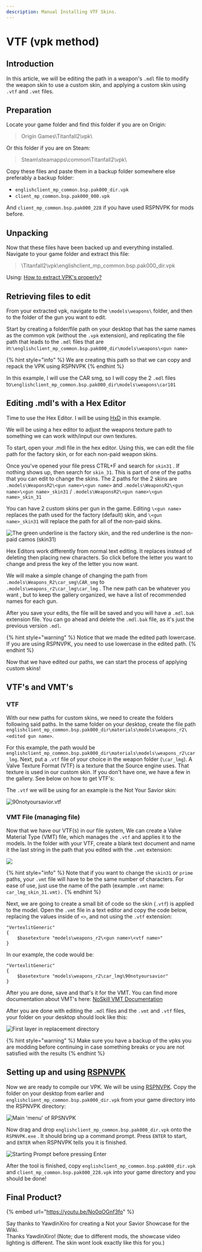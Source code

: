 ```yaml
---
description: Manual Installing VTF Skins.
---
```


# VTF (vpk method)

## Introduction

In this article, we will be editing the path in a weapon's `.mdl` file to modify the weapon skin to use a custom skin, and applying a custom skin using `.vtf` and `.vmt` files.

## Preparation

Locate your game folder and find this folder if you are on Origin:

> Origin Games\Titanfall2\vpk\\

Or this folder if you are on Steam:

> Steam\steamapps\common\Titanfall2\vpk\\

Copy these files and paste them in a backup folder somewhere else preferably a backup folder:

* `englishclient_mp_common.bsp.pak000_dir.vpk`
* `client_mp_common.bsp.pak000_000.vpk`

And `client_mp_common.bsp.pak000_228` if you have used RSPNVPK for mods before.

## Unpacking <a href="#unpacking" id="unpacking"></a>

Now that these files have been backed up and everything installed. Navigate to your game folder and extract this file:

> \Titanfall2\vpk\englishclient\_mp\_common.bsp.pak000\_dir.vpk

​Using: [How to extract VPK's properly?](https://noskill.gitbook.io/titanfall2/how-to-start-modding/how-to-backup-extract-and-repack)

## Retrieving files to edit

From your extracted vpk, navigate to the `\models\weapons\` folder, and then to the folder of the gun you want to edit.&#x20;

Start by creating a folder/file path on your desktop that has the same names as the common vpk (without the `.vpk` extension), and replicating the file path that leads to the `.mdl` files that are in:`\englishclient_mp_common.bsp.pak000_dir\models\weapons\<gun name>`

{% hint style="info" %}
We are creating this path so that we can copy and repack the VPK using RSPNVPK
{% endhint %}

In this example, I will use the CAR smg, so I will copy the 2 `.mdl` files to`\englishclient_mp_common.bsp.pak000_dir\models\weapons\car101`&#x20;

## Editing .mdl's with a Hex Editor

Time to use the Hex Editor. I will be using [HxD](https://mh-nexus.de/en/hxd/) in this example.

We will be using a hex editor to adjust the weapons texture path to something we can work with/input our own textures.&#x20;

To start, open your .mdl file in the hex editor. Using this, we can edit the file path for the factory skin, or for each non-paid weapon skins.

Once you've opened your file press CTRL+F and search for `skin31` . If nothing shows up, then search for `skin_31`. This is part of one of the paths that you can edit to change the skins. The 2 paths for the 2 skins are `.models\WeaponsR2\<gun name>\<gun name>` and `.models\WeaponsR2\<gun name>\<gun name>_skin31` / `.models\WeaponsR2\<gun name>\<gun name>_skin_31`

You can have 2 custom skins per gun in the game. Editing `\<gun name>` replaces the path used for the factory (default) skin, and `\<gun name>_skin31` will replace the path for all of the non-paid skins.

![The green underline is the factory skin, and the red underline is the non-paid camos (skin31)](../../.gitbook/assets/hex1.png)

Hex Editors work differently from normal text editing. It replaces instead of deleting then placing new characters. So click before the letter you want to change and press the key of the letter you now want.&#x20;

We will make a simple change of changing the path from `.models\Weapons_R2\car_smg\CAR_smg` to `.models\weapons_r2\car_lmg\car_lmg` . The new path can be whatever you want , but to keep the gallery organized, we have a list of recommended names for each gun.&#x20;

After you save your edits, the file will be saved and you will have a `.mdl.bak` extension file. You can go ahead and delete the `.mdl.bak` file, as it's just the previous version `.mdl`.

{% hint style="warning" %}
Notice that we made the edited path lowercase. If you are using RSPNVPK, you need to use lowercase in the edited path.
{% endhint %}

Now that we have edited our paths, we can start the process of applying custom skins!

## VTF's and VMT's

### VTF

With our new paths for custom skins, we need to create the folders following said paths. In the same folder on your desktop, create the file path `englishclient_mp_common.bsp.pak000_dir\materials\models\weapons_r2\<edited gun name>`.

For this example, the path would be `englishclient_mp_common.bsp.pak000_dir\materials\models\weapons_r2\car_lmg`. Next, put a `.vtf` file of your choice in the weapon folder (`\car_lmg`). A Valve Texture Format (VTF) is a texture that the Source engine uses. That texture is used in our custom skin. If you don't have one, we have a few in the gallery. See below on how to get VTF's:

The `.vtf` we will be using for an example is the Not Your Savior skin:

![90notyoursavior.vtf](../../.gitbook/assets/notyoursavior.png)

### VMT File (managing file)

Now that we have our VTF(s) in our file system, We can create a Valve Material Type (VMT) file, which manages the `.vtf` and applies it to the models. In the folder with your VTF, create a blank text document and name it the last string in the path that you edited with the `.vmt` extension:

![](../../.gitbook/assets/fileman1.png)

{% hint style="info" %}
Note that if you want to change the `skin31` or `prime` paths, your `.vmt` file will have to be the same number of characters. For ease of use, just use the name of the path (example `.vmt` name: `car_lmg_skin_31.vmt).`
{% endhint %}

Next, we are going to create a small bit of code so the skin (`.vtf`) is applied to the model. Open the `.vmt` file in a text editor and copy the code below, replacing the values inside of `<>`, and not using the `.vtf` extension:

```
"VertexlitGeneric"
{
	$basetexture "models\weapons_r2\<gun name>\<vtf name>"
}
```

In our example, the code would be:

```
"VertexlitGeneric"
{
	$basetexture "models\weapons_r2\car_lmg\90notyoursavior"
}
```

After you are done, save and that's it for the VMT. You can find more documentation about VMT's here: [NoSkill VMT Documentation](https://noskill.gitbook.io/titanfall2/documentation/textures/valve-material-type-vmt)&#x20;

After you are done with editing the `.mdl` files and the `.vmt` and `.vtf` files, your folder on your desktop should look like this:

![First layer in replacement directory](../../.gitbook/assets/fileman2.png)

{% hint style="warning" %}
Make sure you have a backup of the vpks you are modding before continuing in case something breaks or you are not satisfied with the results
{% endhint %}

## Setting up and using [RSPNVPK](https://github.com/squidgyberries/RSPNVPK)

Now we are ready to compile our VPK. We will be using [RSPNVPK](https://github.com/squidgyberries/RSPNVPK). Copy the folder on your desktop from earlier and  `englishclient_mp_common.bsp.pak000_dir.vpk` from your game directory into the RSPNVPK directory:

![Main 'menu' of RPSNVPK](../../.gitbook/assets/fileman3.png)

Now drag and drop `englishclient_mp_common.bsp.pak000_dir.vpk` onto the `RSPNVPK.exe` . It should bring up a command prompt. Press `ENTER` to start, and `ENTER` when RSPNVPK tells you it is finished.

![Starting Prompt before pressing Enter](../../.gitbook/assets/rspnvpk.png)

After the tool is finished, copy `englishclient_mp_common.bsp.pak000_dir.vpk` and `client_mp_common.bsp.pak000_228.vpk` into your game directory and you should be done!

## Final Product?

{% embed url="https://youtu.be/No0qOGnf3fo" %}

Say thanks to YawdinXiro for creating a Not your Savior Showcase for the Wiki. \
Thanks YawdinXiro! (Note; due to different mods, the showcase video lighting is different. The skin wont look exactly like this for you.)
